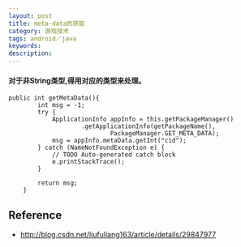 ```yaml
---
layout: post
title: meta-data的获取
category: 游戏技术
tags: android／java
keywords: 
description: 
---
```


#### 对于非String类型,得用对应的类型来处理。


```
public int getMetaData(){
		int msg = -1;
		try {
			ApplicationInfo appInfo = this.getPackageManager()
					.getApplicationInfo(getPackageName(),
							PackageManager.GET_META_DATA);
			msg = appInfo.metaData.getInt("cid");
		} catch (NameNotFoundException e) {
			// TODO Auto-generated catch block
			e.printStackTrace();
		}
		
		return msg;
	}
```


## Reference
* <http://blog.csdn.net/liufuliang163/article/details/29847977>
